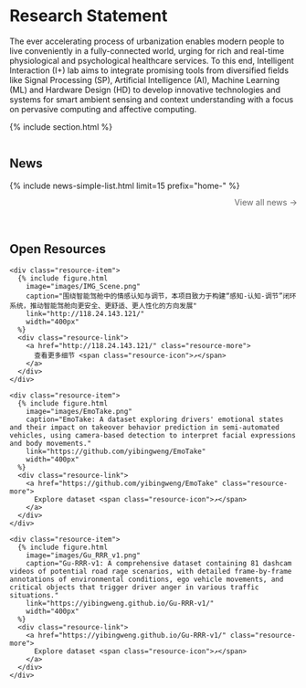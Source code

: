 ---
---

# Research Statement

The ever accelerating process of urbanization enables modern people to live conveniently in a fully-connected world, urging for rich and real-time physiological and psychological healthcare services. To this end, Intelligent Interaction (I+) lab aims to integrate promising tools from diversified fields like Signal Processing (SP), Artificial Intelligence (AI), Machine Learning (ML) and Hardware Design (HD) to develop innovative technologies and systems for smart ambient sensing and context understanding with a focus on pervasive computing and affective computing.


{% include section.html %}

<div class="row">
  <div class="column left-column">
    <h2>News</h2>
    {% include news-simple-list.html limit=15 prefix="home-" %}
    <div class="view-all-link">
      <a href="{{ '/blog' | relative_url }}" class="view-more">
        View all news <span class="arrow">→</span>
      </a>
    </div>
  </div>
  
  <div class="column right-column">
    <h2>Open Resources</h2>

    <div class="resource-item">
      {% include figure.html
        image="images/IMG_Scene.png" 
        caption="围绕智能驾舱中的情感认知与调节，本项目致力于构建“感知-认知-调节”闭环系统，推动智能驾舱向更安全、更舒适、更人性化的方向发展"
        link="http://118.24.143.121/"
        width="400px"
      %}
      <div class="resource-link">
        <a href="http://118.24.143.121/" class="resource-more">
          查看更多细节 <span class="resource-icon">↗</span>
        </a>
      </div>
    </div>
    
    <div class="resource-item">
      {% include figure.html
        image="images/EmoTake.png"
        caption="EmoTake: A dataset exploring drivers' emotional states and their impact on takeover behavior prediction in semi-automated vehicles, using camera-based detection to interpret facial expressions and body movements."
        link="https://github.com/yibingweng/EmoTake"
        width="400px"
      %}
      <div class="resource-link">
        <a href="https://github.com/yibingweng/EmoTake" class="resource-more">
          Explore dataset <span class="resource-icon">↗</span>
        </a>
      </div>
    </div>
    
    <div class="resource-item">
      {% include figure.html
        image="images/Gu_RRR_v1.png"
        caption="Gu-RRR-v1: A comprehensive dataset containing 81 dashcam videos of potential road rage scenarios, with detailed frame-by-frame annotations of environmental conditions, ego vehicle movements, and critical objects that trigger driver anger in various traffic situations."
        link="https://yibingweng.github.io/Gu-RRR-v1/"
        width="400px"
      %}
      <div class="resource-link">
        <a href="https://yibingweng.github.io/Gu-RRR-v1/" class="resource-more">
          Explore dataset <span class="resource-icon">↗</span>
        </a>
      </div>
    </div>
  </div>
</div>

<style>
  .row {
    display: flex;
    flex-wrap: wrap;
    gap: 2rem;
  }
  
  .column {
    flex: 1;
    min-width: 300px;
  }
  
  .left-column {
    flex-basis: 55%;
  }
  
  .right-column {
    flex-basis: 35%;
  }
  
  .view-all-link {
    margin-top: 0.75rem;
    text-align: right;
  }
  
  .view-more {
    font-size: 0.9rem;
    color: #666;
    text-decoration: none;
    transition: color 0.2s ease;
  }
  
  .view-more:hover {
    color: #557A95;
  }
  
  .arrow {
    display: inline-block;
    transition: transform 0.2s ease;
  }
  
  .view-more:hover .arrow {
    transform: translateX(3px);
  }
  
  /* Resource styling */
  .resource-item {
    margin-bottom: 2rem;
  }
  
  .resource-link {
    margin-top: 0.5rem;
    text-align: right;
  }
  
  .resource-more {
    font-size: 0.9rem;
    color: #557A95;
    text-decoration: none;
    transition: all 0.2s ease;
    padding: 0.25rem 0.5rem;
    border-radius: 3px;
  }
  
  .resource-more:hover {
    background-color: rgba(85, 122, 149, 0.1);
  }
  
  .resource-icon {
    display: inline-block;
    margin-left: 3px;
    transition: transform 0.2s ease;
  }
  
  .resource-more:hover .resource-icon {
    transform: translate(2px, -2px);
  }
  
  /* Improved mobile responsiveness */
  @media (max-width: 768px) {
    .row {
      flex-direction: column;
    }
    
    .column {
      width: 100%;
    }
    
    .left-column {
      overflow: visible;
      width: 100%;
      margin-bottom: 2rem;
    }
  }
</style>
